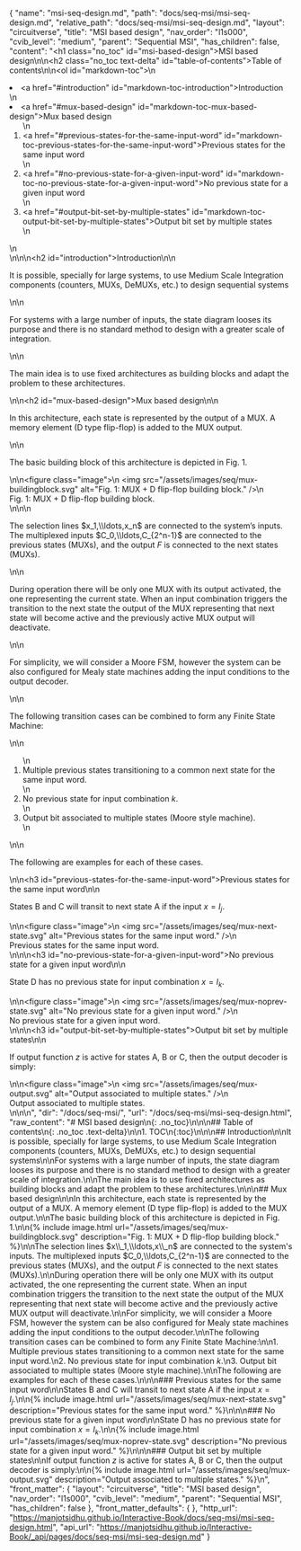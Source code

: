 {
  "name": "msi-seq-design.md",
  "path": "docs/seq-msi/msi-seq-design.md",
  "relative_path": "docs/seq-msi/msi-seq-design.md",
  "layout": "circuitverse",
  "title": "MSI based design",
  "nav_order": "l1s000",
  "cvib_level": "medium",
  "parent": "Sequential MSI",
  "has_children": false,
  "content": "<h1 class=\"no_toc\" id=\"msi-based-design\">MSI based design</h1>\n\n<h2 class=\"no_toc text-delta\" id=\"table-of-contents\">Table of contents</h2>\n\n<ol id=\"markdown-toc\">\n  <li><a href=\"#introduction\" id=\"markdown-toc-introduction\">Introduction</a></li>\n  <li><a href=\"#mux-based-design\" id=\"markdown-toc-mux-based-design\">Mux based design</a>    <ol>\n      <li><a href=\"#previous-states-for-the-same-input-word\" id=\"markdown-toc-previous-states-for-the-same-input-word\">Previous states for the same input word</a></li>\n      <li><a href=\"#no-previous-state-for-a-given-input-word\" id=\"markdown-toc-no-previous-state-for-a-given-input-word\">No previous state for a given input word</a></li>\n      <li><a href=\"#output-bit-set-by-multiple-states\" id=\"markdown-toc-output-bit-set-by-multiple-states\">Output bit set by multiple states</a></li>\n    </ol>\n  </li>\n</ol>\n\n<h2 id=\"introduction\">Introduction</h2>\n\n<p>It is possible, specially for large systems, to use Medium Scale Integration components (counters, MUXs, DeMUXs, etc.) to design sequential systems</p>\n\n<p>For systems with a large number of inputs, the state diagram looses its purpose and there is no standard method to design with a greater scale of integration.</p>\n\n<p>The main idea is to use fixed architectures as building blocks and adapt the problem to these architectures.</p>\n\n<h2 id=\"mux-based-design\">Mux based design</h2>\n\n<p>In this architecture, each state is represented by the output of a MUX. A memory element (D type flip-flop) is added to the MUX output.</p>\n\n<p>The basic building block of this architecture is depicted in Fig. 1.</p>\n\n<figure class=\"image\">\n  <img src=\"/assets/images/seq/mux-buildingblock.svg\" alt=\"Fig. 1: MUX + D flip-flop building block.\" />\n  <figcaption>Fig. 1: MUX + D flip-flop building block.</figcaption>\n</figure>\n\n<p>The selection lines $x_1,\\ldots,x_n$ are connected to the system’s inputs. The multiplexed inputs $C_0,\\ldots,C_{2^n-1}$ are connected to the previous states (MUXs), and the output $F$ is connected to the next states (MUXs).</p>\n\n<p>During operation there will be only one MUX with its output activated, the one representing the current state. When an input combination triggers the transition to the next state the output of the MUX representing that next state will become active and the previously active MUX output will deactivate.</p>\n\n<p>For simplicity, we will consider a Moore FSM, however the system can be also configured for Mealy state machines adding the input conditions to the output decoder.</p>\n\n<p>The following transition cases can be combined to form any Finite State Machine:</p>\n\n<ol>\n  <li>Multiple previous states transitioning to a common next state for the same input word.</li>\n  <li>No previous state for input combination $k$.</li>\n  <li>Output bit associated to multiple states (Moore style machine).</li>\n</ol>\n\n<p>The following are examples for each of these cases.</p>\n\n<h3 id=\"previous-states-for-the-same-input-word\">Previous states for the same input word</h3>\n\n<p>States B and C will transit to next state A if the input $x=I_j$.</p>\n\n<figure class=\"image\">\n  <img src=\"/assets/images/seq/mux-next-state.svg\" alt=\"Previous states for the same input word.\" />\n  <figcaption>Previous states for the same input word.</figcaption>\n</figure>\n\n<h3 id=\"no-previous-state-for-a-given-input-word\">No previous state for a given input word</h3>\n\n<p>State D has no previous state for input combination $x=I_k$.</p>\n\n<figure class=\"image\">\n  <img src=\"/assets/images/seq/mux-noprev-state.svg\" alt=\"No previous state for a given input word.\" />\n  <figcaption>No previous state for a given input word.</figcaption>\n</figure>\n\n<h3 id=\"output-bit-set-by-multiple-states\">Output bit set by multiple states</h3>\n\n<p>If output function $z$ is active for states A, B or C, then the output decoder is simply:</p>\n\n<figure class=\"image\">\n  <img src=\"/assets/images/seq/mux-output.svg\" alt=\"Output associated to multiple states.\" />\n  <figcaption>Output associated to multiple states.</figcaption>\n</figure>\n\n",
  "dir": "/docs/seq-msi/",
  "url": "/docs/seq-msi/msi-seq-design.html",
  "raw_content": "# MSI based design\n{: .no_toc}\n\n\n## Table of contents\n{: .no_toc .text-delta}\n\n1. TOC\n{:toc}\n\n\n## Introduction\n\nIt is possible, specially for large systems, to use Medium Scale Integration components (counters, MUXs, DeMUXs, etc.) to design sequential systems\n\nFor systems with a large number of inputs, the state diagram looses its purpose and there is no standard method to design with a greater scale of integration.\n\nThe main idea is to use fixed architectures as building blocks and adapt the problem to these architectures.\n\n\n## Mux based design\n\nIn this architecture, each state is represented by the output of a MUX. A memory element (D type flip-flop) is added to the MUX output.\n\nThe basic building block of this architecture is depicted in Fig. 1.\n\n{% include image.html url=\"/assets/images/seq/mux-buildingblock.svg\" description=\"Fig. 1: MUX + D flip-flop building block.\" %}\n\nThe selection lines $x\\_1,\\ldots,x\\_n$ are connected to the system's inputs. The multiplexed inputs $C_0,\\ldots,C_{2^n-1}$ are connected to the previous states (MUXs), and the output $F$ is connected to the next states (MUXs).\n\nDuring operation there will be only one MUX with its output activated, the one representing the current state. When an input combination triggers the transition to the next state the output of the MUX representing that next state will become active and the previously active MUX output will deactivate.\n\nFor simplicity, we will consider a Moore FSM, however the system can be also configured for Mealy state machines adding the input conditions to the output decoder.\n\nThe following transition cases can be combined to form any Finite State Machine:\n\n1.  Multiple previous states transitioning to a common next state for the same input word.\n2.  No previous state for input combination $k$.\n3.  Output bit associated to multiple states (Moore style machine).\n\nThe following are examples for each of these cases.\n\n\n### Previous states for the same input word\n\nStates B and C will transit to next state A if the input $x=I_j$.\n\n{% include image.html url=\"/assets/images/seq/mux-next-state.svg\" description=\"Previous states for the same input word.\" %}\n\n\n### No previous state for a given input word\n\nState D has no previous state for input combination $x=I_k$.\n\n{% include image.html url=\"/assets/images/seq/mux-noprev-state.svg\" description=\"No previous state for a given input word.\" %}\n\n\n### Output bit set by multiple states\n\nIf output function $z$ is active for states A, B or C, then the output decoder is simply:\n\n{% include image.html url=\"/assets/images/seq/mux-output.svg\" description=\"Output associated to multiple states.\" %}\n",
  "front_matter": {
    "layout": "circuitverse",
    "title": "MSI based design",
    "nav_order": "l1s000",
    "cvib_level": "medium",
    "parent": "Sequential MSI",
    "has_children": false
  },
  "front_matter_defaults": {
  },
  "http_url": "https://manjotsidhu.github.io/Interactive-Book/docs/seq-msi/msi-seq-design.html",
  "api_url": "https://manjotsidhu.github.io/Interactive-Book/_api/pages/docs/seq-msi/msi-seq-design.md"
}